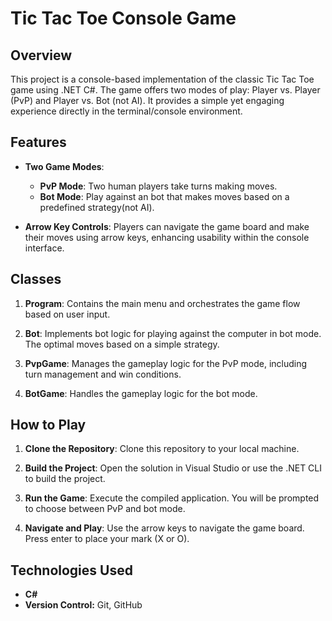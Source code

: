 # Tic Tac Toe Console Game

## Overview
This project is a console-based implementation of the classic Tic Tac Toe game using .NET C#. The game offers two modes of play: Player vs. Player (PvP) and Player vs. Bot (not AI). It provides a simple yet engaging experience directly in the terminal/console environment.

## Features
- **Two Game Modes**:
  - **PvP Mode**: Two human players take turns making moves.
  - **Bot Mode**: Play against an bot that makes moves based on a predefined strategy(not AI).
  
- **Arrow Key Controls**: Players can navigate the game board and make their moves using arrow keys, enhancing usability within the console interface.

## Classes
1. **Program**: Contains the main menu and orchestrates the game flow based on user input.
   
2. **Bot**: Implements bot logic for playing against the computer in bot mode. The optimal moves based on a simple strategy.
   
3. **PvpGame**: Manages the gameplay logic for the PvP mode, including turn management and win conditions.
   
4. **BotGame**: Handles the gameplay logic for the bot mode.

## How to Play
1. **Clone the Repository**: Clone this repository to your local machine.
   
2. **Build the Project**: Open the solution in Visual Studio or use the .NET CLI to build the project.
   
3. **Run the Game**: Execute the compiled application. You will be prompted to choose between PvP and bot mode.

4. **Navigate and Play**: Use the arrow keys to navigate the game board. Press enter to place your mark (X or O).

## Technologies Used
- **C#**
- **Version Control:** Git, GitHub
